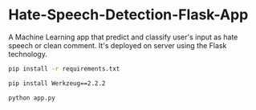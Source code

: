 # Hate-Speech-Detection-Flask-App
A Machine Learning app that predict and classify user's input as hate speech or clean comment. It's deployed on server using the Flask technology.

```bash
pip install -r requirements.txt
```

```bash
pip install Werkzeug==2.2.2
```


```bash
python app.py
```

